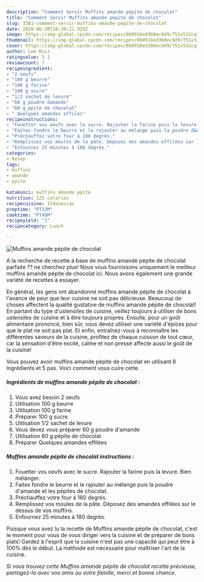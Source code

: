 ```yaml
---
description: "Comment Servir Muffins amande pépite de chocolat"
title: "Comment Servir Muffins amande pépite de chocolat"
slug: 3381-comment-servir-muffins-amande-pepite-de-chocolat
date: 2020-06-30T16:39:11.929Z
image: https://img-global.cpcdn.com/recipes/0b0918ed360ec9d9/751x532cq70/muffins-amande-pepite-de-chocolat-photo-principale-de-la-recette.jpg
thumbnail: https://img-global.cpcdn.com/recipes/0b0918ed360ec9d9/751x532cq70/muffins-amande-pepite-de-chocolat-photo-principale-de-la-recette.jpg
cover: https://img-global.cpcdn.com/recipes/0b0918ed360ec9d9/751x532cq70/muffins-amande-pepite-de-chocolat-photo-principale-de-la-recette.jpg
author: Lee Ruiz
ratingvalue: 3.1
reviewcount: 7
recipeingredient:
- "2 oeufs"
- "100 g beurre"
- "100 g farine"
- "100 g sucre"
- "1/2 sachet de levure"
- "60 g poudre damande"
- "60 g ppite de chocolat"
- " Quelques amandes effiles"
recipeinstructions:
- "Fouetter vos oeufs avec le sucre. Rajouter la farine puis la levure. Bien mélanger."
- "Faites fondre le beurre et le rajouter au mélange puis la poudre d&#39;amande et les pépites de chocolat."
- "Préchauffez votre four à 180 degrés."
- "Remplissez vos moules de la pâte. Déposez des amandes effilées sur le dessus de vos muffins."
- "Enfournez 25 minutes à 180 degrés."
categories:
- Resep
tags:
- muffins
- amande
- ppite

katakunci: muffins amande ppite 
nutrition: 125 calories
recipecuisine: Indonesian
preptime: "PT32M"
cooktime: "PT49M"
recipeyield: "1"
recipecategory: Lunch

---
```



![Muffins amande pépite de chocolat](https://img-global.cpcdn.com/recipes/0b0918ed360ec9d9/751x532cq70/muffins-amande-pepite-de-chocolat-photo-principale-de-la-recette.jpg)

A la recherche de recette à base de muffins amande pépite de chocolat parfaite ?? ne cherchez plus! Nous vous fournissons uniquement le meilleur muffins amande pépite de chocolat ici. Nous avons également une grande variété de recettes à essayer.

En général, les gens ont abandonné muffins amande pépite de chocolat à l'avance de peur que leur cuisine ne soit pas délicieuse. Beaucoup de choses affectent la qualité gustative de muffins amande pépite de chocolat! En partant du type d'ustensiles de cuisine, veillez toujours à utiliser de bons ustensiles de cuisine et à être toujours propres. Ensuite, pour un goût alimentaire prononcé, bien sûr, vous devez utiliser une variété d'épices pour que le plat ne soit pas plat. Et enfin, entraînez-vous à reconnaître les différentes saveurs de la cuisine, profitez de chaque cuisson de tout cœur, car la sensation d'être excité, calme et non pressé affecte aussi le goût de la cuisine!

<!--inarticleads1-->

Vous pouvez avoir muffins amande pépite de chocolat en utilisant 8 Ingrédients et 5 pas. Voici comment vous cuire cette.

##### Ingrédients de muffins amande pépite de chocolat :

1. Vous avez besoin 2 oeufs
1. Utilisation 100 g beurre
1. Utilisation 100 g farine
1. Préparer 100 g sucre
1. Utilisation 1/2 sachet de levure
1. Vous devez vous préparer 60 g poudre d&#39;amande
1. Utilisation 60 g pépite de chocolat
1. Préparer  Quelques amandes effilées




<!--inarticleads2-->

##### Muffins amande pépite de chocolat instructions :

1. Fouetter vos oeufs avec le sucre. Rajouter la farine puis la levure. Bien mélanger.
1. Faites fondre le beurre et le rajouter au mélange puis la poudre d&#39;amande et les pépites de chocolat.
1. Préchauffez votre four à 180 degrés.
1. Remplissez vos moules de la pâte. Déposez des amandes effilées sur le dessus de vos muffins.
1. Enfournez 25 minutes à 180 degrés.




<!--inarticleads1-->

<p>
Puisque vous avez lu la recette de Muffins amande pépite de chocolat, c'est le moment pour vous de vous diriger vers la cuisine et de préparer de bons plats! Gardez à l'esprit que la cuisine n'est pas une capacité qui peut être à 100% dès le début. La méthode est nécessaire pour maîtriser l'art de la cuisine.
</p>

<p>
<i>Si vous trouvez cette Muffins amande pépite de chocolat recette précieuse, partagez-la avec vos amis ou votre famille, merci et bonne chance.</i>
</p>
